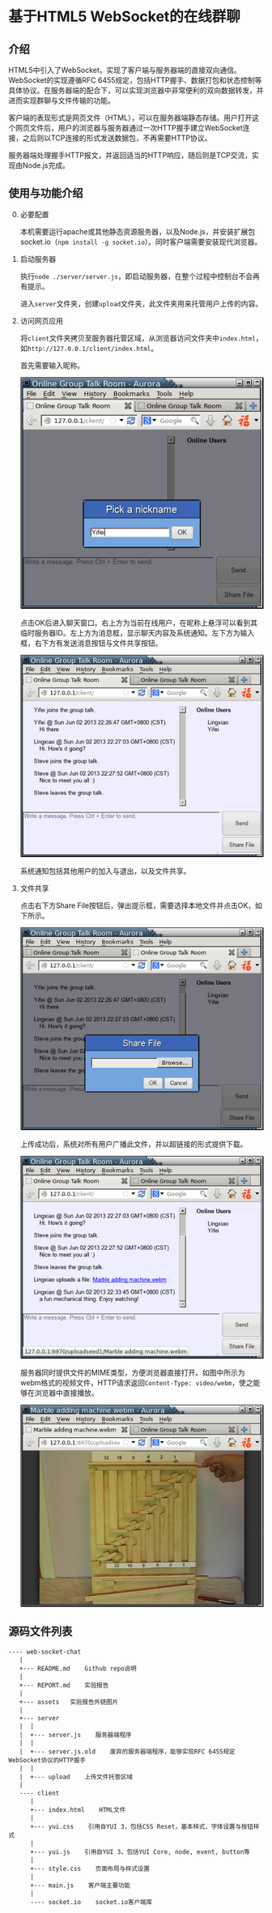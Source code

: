 基于HTML5 WebSocket的在线群聊
===========================

## 介绍

HTML5中引入了WebSocket，实现了客户端与服务器端的直接双向通信。WebSocket的实现遵循RFC 6455规定，包括HTTP握手、数据打包和状态控制等具体协议。在服务器端的配合下，可以实现浏览器中非常便利的双向数据转发，并进而实现群聊与文件传输的功能。


客户端的表现形式是网页文件（HTML），可以在服务器端静态存储。用户打开这个网页文件后，用户的浏览器与服务器通过一次HTTP握手建立WebSocket连接，之后则以TCP连接的形式发送数据包，不再需要HTTP协议。

服务器端处理握手HTTP报文，并返回适当的HTTP响应，随后则是TCP交流，实现由Node.js完成。

## 使用与功能介绍

0.  必要配置

    本机需要运行apache或其他静态资源服务器，以及Node.js，并安装扩展包socket.io（`npm install -g socket.io`）。同时客户端需要安装现代浏览器。

1.  启动服务器

    执行`node ./server/server.js`，即启动服务器，在整个过程中控制台不会再有提示。

    进入`server`文件夹，创建`upload`文件夹，此文件夹用来托管用户上传的内容。

2.  访问网页应用

    将`client`文件夹拷贝至服务器托管区域，从浏览器访问文件夹中`index.html`，如`http://127.0.0.1/client/index.html`。

    首先需要输入昵称。

    ![user-guide](./assets/user-guide-1.png)

    点击OK后进入聊天窗口。右上方为当前在线用户，在昵称上悬浮可以看到其临时服务器ID。左上方为消息框，显示聊天内容及系统通知。左下方为输入框，右下方有发送消息按钮与文件共享按钮。

    ![user-guide](./assets/user-guide-2.png)

    系统通知包括其他用户的加入与退出，以及文件共享。

3.  文件共享

    点击右下方Share File按钮后，弹出提示框，需要选择本地文件并点击OK，如下所示。

    ![user-guide](./assets/user-guide-3.png)

    上传成功后，系统对所有用户广播此文件，并以超链接的形式提供下载。

    ![user-guide](./assets/user-guide-4.png)

    服务器同时提供文件的MIME类型，方便浏览器直接打开。如图中所示为webm格式的视频文件，HTTP请求返回`Content-Type: video/webm`，使之能够在浏览器中直接播放。

    ![user-guide](./assets/user-guide-5.png)

## 源码文件列表

    ---- web-socket-chat
       |
       +--- README.md    Github repo说明
       |
       +--- REPORT.md    实验报告
       |
       +--- assets   实验报告外链图片
       |
       +--- server
       |  |
       |  +--- server.js    服务器端程序
       |  |
       |  +--- server.js.old    废弃的服务器端程序，能够实现RFC 6455规定WebSocket协议的HTTP握手
       |  |
       |  +--- upload    上传文件托管区域
       |
       ---- client
          |
          +--- index.html    HTML文件
          |
          +--- yui.css    引用自YUI 3，包括CSS Reset，基本样式，字体设置与按钮样式
          |
          +--- yui.js    引用自YUI 3，包括YUI Core, node, event, button等
          |
          +--- style.css    页面布局与样式设置
          |
          +--- main.js    客户端主要功能
          |
          ---- socket.io    socket.io客户端库
